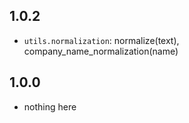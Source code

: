 
## 1.0.2 ##

 - `utils.normalization`: normalize(text), company_name_normalization(name)

## 1.0.0 ##

 - nothing here
